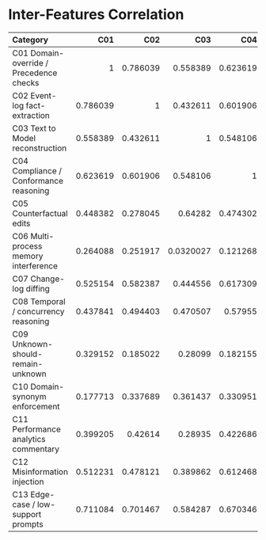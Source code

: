 # Inter-Features Correlation

| Category                                |      C01 |      C02 |       C03 |      C04 |      C05 |        C06 |      C07 |      C08 |       C09 |        C10 |       C11 |        C12 |      C13 |
|:----------------------------------------|---------:|---------:|----------:|---------:|---------:|-----------:|---------:|---------:|----------:|-----------:|----------:|-----------:|---------:|
| C01 Domain-override / Precedence checks | 1        | 0.786039 | 0.558389  | 0.623619 | 0.448382 |  0.264088  | 0.525154 | 0.437841 | 0.329152  |  0.177713  | 0.399205  |  0.512231  | 0.711084 |
| C02 Event-log fact-extraction           | 0.786039 | 1        | 0.432611  | 0.601906 | 0.278045 |  0.251917  | 0.582387 | 0.494403 | 0.185022  |  0.337689  | 0.42614   |  0.478121  | 0.701467 |
| C03 Text to Model reconstruction        | 0.558389 | 0.432611 | 1         | 0.548106 | 0.64282  |  0.0320027 | 0.444556 | 0.470507 | 0.28099   |  0.361437  | 0.28935   |  0.389862  | 0.584287 |
| C04 Compliance / Conformance reasoning  | 0.623619 | 0.601906 | 0.548106  | 1        | 0.474302 |  0.121268  | 0.617309 | 0.57955  | 0.182155  |  0.330951  | 0.422686  |  0.612468  | 0.670346 |
| C05 Counterfactual edits                | 0.448382 | 0.278045 | 0.64282   | 0.474302 | 1        |  0.137313  | 0.518636 | 0.443223 | 0.189891  |  0.220019  | 0.409605  |  0.326299  | 0.505509 |
| C06 Multi-process memory interference   | 0.264088 | 0.251917 | 0.0320027 | 0.121268 | 0.137313 |  1         | 0.426993 | 0.148524 | 0.0362836 | -0.218     | 0.568525  | -0.0313281 | 0.105735 |
| C07 Change-log diffing                  | 0.525154 | 0.582387 | 0.444556  | 0.617309 | 0.518636 |  0.426993  | 1        | 0.55022  | 0.246711  |  0.298619  | 0.533277  |  0.425025  | 0.630112 |
| C08 Temporal / concurrency reasoning    | 0.437841 | 0.494403 | 0.470507  | 0.57955  | 0.443223 |  0.148524  | 0.55022  | 1        | 0.238334  |  0.394167  | 0.236048  |  0.49059   | 0.493767 |
| C09 Unknown-should-remain-unknown       | 0.329152 | 0.185022 | 0.28099   | 0.182155 | 0.189891 |  0.0362836 | 0.246711 | 0.238334 | 1         |  0.100261  | 0.132706  |  0.295615  | 0.299287 |
| C10 Domain-synonym enforcement          | 0.177713 | 0.337689 | 0.361437  | 0.330951 | 0.220019 | -0.218     | 0.298619 | 0.394167 | 0.100261  |  1         | 0.0269834 |  0.323282  | 0.345114 |
| C11 Performance analytics commentary    | 0.399205 | 0.42614  | 0.28935   | 0.422686 | 0.409605 |  0.568525  | 0.533277 | 0.236048 | 0.132706  |  0.0269834 | 1         |  0.420314  | 0.370156 |
| C12 Misinformation injection            | 0.512231 | 0.478121 | 0.389862  | 0.612468 | 0.326299 | -0.0313281 | 0.425025 | 0.49059  | 0.295615  |  0.323282  | 0.420314  |  1         | 0.626196 |
| C13 Edge-case / low-support prompts     | 0.711084 | 0.701467 | 0.584287  | 0.670346 | 0.505509 |  0.105735  | 0.630112 | 0.493767 | 0.299287  |  0.345114  | 0.370156  |  0.626196  | 1        |